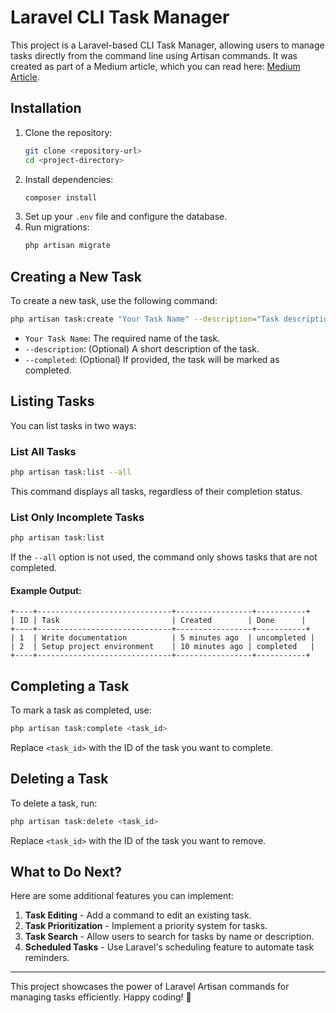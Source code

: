 # Laravel CLI Task Manager

This project is a Laravel-based CLI Task Manager, allowing users to manage tasks directly from the command line using Artisan commands. It was created as part of a Medium article, which you can read here: [Medium Article](https://medium.com/@hendelRamzy/how-laravel-console-commands-works-todo-list-d6cfc2720174).

## Installation

1. Clone the repository:
   ```sh
   git clone <repository-url>
   cd <project-directory>
   ```
2. Install dependencies:
   ```sh
   composer install
   ```
3. Set up your `.env` file and configure the database.
4. Run migrations:
   ```sh
   php artisan migrate
   ```

## Creating a New Task

To create a new task, use the following command:
```sh
php artisan task:create "Your Task Name" --description="Task description" --completed
```
- `Your Task Name`: The required name of the task.
- `--description`: (Optional) A short description of the task.
- `--completed`: (Optional) If provided, the task will be marked as completed.

## Listing Tasks

You can list tasks in two ways:

### List All Tasks
```sh
php artisan task:list --all
```
This command displays all tasks, regardless of their completion status.

### List Only Incomplete Tasks
```sh
php artisan task:list
```
If the `--all` option is not used, the command only shows tasks that are not completed.

#### Example Output:
```
+----+------------------------------+-----------------+-----------+
| ID | Task                         | Created        | Done      |
+----+------------------------------+-----------------+-----------+
| 1  | Write documentation          | 5 minutes ago  | uncompleted |
| 2  | Setup project environment    | 10 minutes ago | completed   |
+----+------------------------------+-----------------+-----------+
```

## Completing a Task

To mark a task as completed, use:
```sh
php artisan task:complete <task_id>
```
Replace `<task_id>` with the ID of the task you want to complete.

## Deleting a Task

To delete a task, run:
```sh
php artisan task:delete <task_id>
```
Replace `<task_id>` with the ID of the task you want to remove.

## What to Do Next?
Here are some additional features you can implement:
1. **Task Editing** - Add a command to edit an existing task.
2. **Task Prioritization** - Implement a priority system for tasks.
3. **Task Search** - Allow users to search for tasks by name or description.
4. **Scheduled Tasks** - Use Laravel's scheduling feature to automate task reminders.

---
This project showcases the power of Laravel Artisan commands for managing tasks efficiently. Happy coding! 🚀
